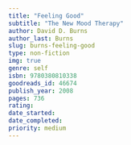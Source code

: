 ```yaml
---
title: "Feeling Good"
subtitle: "The New Mood Therapy"
author: David D. Burns
author_last: Burns
slug: burns-feeling-good
type: non-fiction
img: true
genre: self
isbn: 9780380810338
goodreads_id: 46674
publish_year: 2008
pages: 736
rating: 
date_started:
date_completed:
priority: medium
---
```

